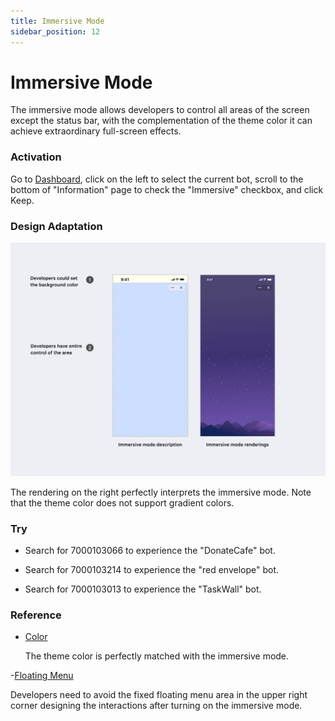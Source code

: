 ```yaml
---
title: Immersive Mode
sidebar_position: 12
---
```


# Immersive Mode

The immersive mode allows developers to control all areas of the screen except the status bar, with the complementation of the theme color it can achieve extraordinary full-screen effects.

### Activation

Go to [Dashboard](/dashboard), click on the left to select the current bot, scroll to the bottom of "Information" page to check the "Immersive" checkbox, and click Keep.

### Design Adaptation

![Immersive Mode](./immersive-mode.png)

The rendering on the right perfectly interprets the immersive mode. Note that the theme color does not support gradient colors.


### Try

- Search for 7000103066 to experience the "DonateCafe" bot.

- Search for 7000103214 to experience the "red envelope" bot.
  
- Search for 7000103013 to experience the "TaskWall" bot.

### Reference

- [Color](./color)

  The theme color is perfectly matched with the immersive mode.

-[Floating Menu](./floating-menu)

  Developers need to avoid the fixed floating menu area in the upper right corner designing the interactions after turning on the immersive mode.
